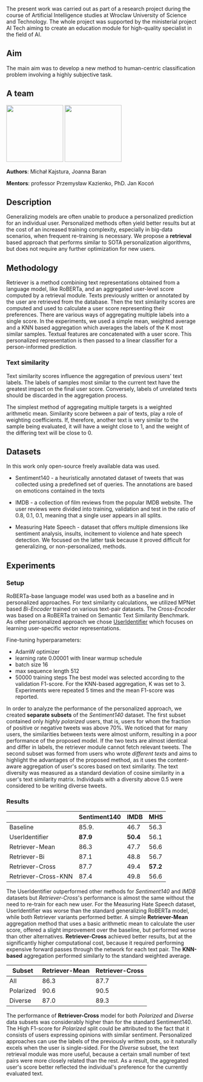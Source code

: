 The present work was carried out as part of a research project during 
the course of Artificial Intelligence studies at Wroclaw University of Science and Technology. 
The whole project was supported by the ministerial project AI Tech aiming to create an 
education module for high-quality specialist in the field of AI.

## Aim
The main aim was to develop a new method to human-centric classification problem
involving a highly subjective task.

## A team
<p>
  <img src="docs/assets/images/joanna_photo_cropped.png" width="150" />
  <img src="docs/assets/images/joanna_photo_cropped.png" width="150" /> 
</p>

__Authors__: Michał Kajstura, Joanna Baran

__Mentors__: professor Przemysław Kazienko, PhD. Jan Kocoń


## Description
Generalizing models are often unable to produce a personalized prediction for an individual 
user. Personalized methods often yield better results
but at the cost of an increased training complexity,
especially in big-data scenarios, when frequent re-training is necessary.
We propose a __retrieval__ based approach that performs similar to SOTA personalization algorithms,
but does not require any further optimization for new users.

## Methodology
Retriever is a method combining text representations obtained from a language model, like RoBERTa,
and an aggregated user-level score computed by a retrieval module.
Texts previously written or annotated by the user are retrieved from the database.
Then the text similarity scores are computed and used to calculate a user score representing their preferences.
There are various ways of aggregating multiple labels into a single score. 
In the experiments, we used a simple mean, weighted average and 
a KNN based aggregation which averages the labels of the K most similar samples.
Textual features are concatenated with a user score.
This personalized representation is then passed to a linear classifier for a person-informed prediction.



### Text similarity
Text similarity scores influence the aggregation of previous users' text labels.
The labels of samples most similar to the current text have the greatest impact on the final user score.
Conversely, labels of unrelated texts should be discarded in the aggregation process.

The simplest method of aggregating multiple targets is a weighted arithmetic mean.
Similarity score between a pair of texts, play a role of weighting coefficients.
If, therefore, another text is very similar to the sample being evaluated, it will have a weight close to 1, 
and the weight of the differing text will be close to 0.

## Datasets
In this work only open-source freely available data was used.
- Sentiment140 - a heuristically annotated dataset of tweets that was collected using a predefined set of queries.
The annotations are based on emoticons contained in the texts

- IMDB - a collection of film reviews from the popular IMDB website. 
The user reviews were divided into training, validation and test in the ratio of 0.8, 0.1, 0.1, 
meaning that a single user appears in all splits.

- Measuring Hate Speech - dataset that offers multiple dimensions like sentiment analysis, insults,
incitement to violence and hate speech detection.
We focused on the latter task because it proved difficult for generalizing, or non-personalized, methods.

## Experiments
### Setup
RoBERTa-base language model was used both as a baseline and in personalized approaches.
For text similarity calculations, we utilized MPNet based _Bi-Encoder_ trained on various 
text-pair datasets.
The _Cross-Encoder_ was based on a RoBERTa trained on Semantic Text Similarity Benchmark.
As other personalized approach we chose [UserIdentifier](https://arxiv.org/abs/2110.00135) 
which focuses on learning user-specific vector representations.

Fine-tuning hyperparameters:
- AdamW optimizer 
- learning rate 0.00001 with linear warmup schedule
- batch size 16
- max sequence length 512 
- 50000 training steps
The best model was selected according to the validation F1-score.
For the KNN-based aggregation, K was set to 3.
Experiments were repeated 5 times and the mean F1-score was reported.

In order to analyze the performance of the personalized approach,
we created __separate subsets__ of the _Sentiment140_ dataset.
The first subset contained only _highly polarized_ users,
that is, users for whom the fraction of positive or negative tweets was above $70\%$.
We noticed that for many users, the similarities between texts were almost uniform,
resulting in a poor performance of the proposed model.
If the two texts are almost identical and differ in labels, the retriever module cannot fetch relevant tweets.
The second subset was formed from users who wrote _different texts_ and aims to highlight the advantages of
the proposed method,
as it uses the content-aware aggregation of user's scores based on text similarity.
The text diversity was measured as a standard deviation of cosine similarity in a user's text similarity matrix.
Individuals with a diversity above 0.5 were considered to be writing diverse tweets.

### Results
|                     | Sentiment140 | IMDB     | MHS      |
|---------------------|--------------|----------|----------|
| Baseline            | 85.9.        | 46.7     | 56.3     |
| UserIdentifier      | __87.9__     | __50.4__ | 56.1     |
| Retriever-Mean      | 86.3         | 47.7     | 56.6     |
| Retriever-Bi        | 87.1         | 48.8     | 56.7     |
| Retriever-Cross     | 87.7         | 49.4     | __57.2__ |
| Retriever-Cross-KNN | 87.4         | 49.8     | 56.6     |

The UserIdentifier outperformed other methods for _Sentiment140_ and _IMDB_ datasets but
_Retriever-Cross_'s performance is almost the same without the need to re-train for each new user. 
For the Measuring Hate Speech dataset, UserIdentifier was worse than the standard generalizing RoBERTa model,
while both Retriever variants performed better.
A simple __Retriever-Mean__ aggregation method that uses a basic arithmetic mean to calculate the user score,
offered a slight improvement over the baseline, but performed worse than other alternatives.
__Retriever-Cross__ achieved better results, but at the significantly higher computational cost,
because it required performing expensive forward passes through the network for each text pair.
The __KNN-based__ aggregation performed similarly to the standard weighted average.


| Subset    | Retriever-Mean | Retriever-Cross |
|-----------|----------------|-----------------|
| All       | 86.3           | 87.7            |
| Polarized | 90.6           | 90.5            |
| Diverse   | 87.0           | 89.3            |

The performance of __Retriever-Cross__ model for both _Polarized_ and _Diverse_ data subsets 
was considerably higher than for the standard Sentiment140.
The High F1-score for _Polarized_ split could be attributed to the fact that it consists of users expressing 
opinions with similar sentiment.
Personalized approaches can use the labels of the previously written posts,
so it naturally excels when the user is single-sided.
For the _Diverse_ subset, the text retrieval module was more useful,
because a certain small number of text pairs were more closely related than the rest.
As a result, the aggregated user's score better reflected the individual's preference for the currently 
evaluated text.
